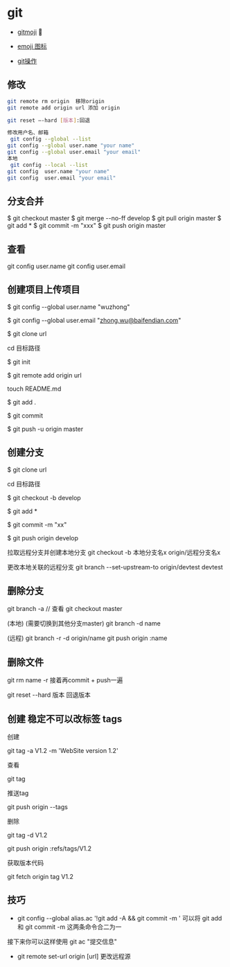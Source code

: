 # git

- [gitmoji](https://gitmoji.carloscuesta.me/) :art:

- [emoji 图标](https://github.com/scotch-io/All-Github-Emoji-Icons)

- [git操作](http://www.bootcss.com/p/git-guide/)

## 修改

```sh
git remote rm origin  移除origin
git remote add origin url 添加 origin

git reset –-hard [版本]:回退

修改用户名、邮箱
 git config --global --list
git config --global user.name "your name"
git config --global user.email "your email"
本地
 git config --local --list
git config  user.name "your name"
git config  user.email "your email"

```

## 分支合并

$ git checkout master
$ git merge --no-ff develop
$ git pull origin master
$ git add *
$ git commit -m "xxx"
$ git push origin master

## 查看

git config user.name
git config user.email

## 创建项目上传项目

$ git config --global user.name "wuzhong"

$ git config --global user.email "zhong.wu@baifendian.com"

$ git clone url

cd  目标路径

$ git init

$ git remote add origin url

touch README.md

$ git add .

$ git commit  

$ git push -u origin master

## 创建分支

$ git clone url

cd 目标路径

$ git checkout -b develop

$ git add *

$ git commit -m "xx"

$ git push origin develop

拉取远程分支并创建本地分支
git checkout -b 本地分支名x origin/远程分支名x

更改本地关联的远程分支
git branch --set-upstream-to origin/devtest devtest

## 删除分支

git  branch -a  // 查看
git checkout master

(本地)
(需要切换到其他分支master)
git branch -d  name

(远程)
git branch -r -d origin/name
git push origin :name

## 删除文件

git rm name -r
接着再commit + push一遍

git reset --hard 版本 回退版本

## 创建 稳定不可以改标签 tags

创建

git tag -a V1.2 -m 'WebSite version 1.2'

查看

git tag

推送tag

git push origin --tags

删除

git tag -d V1.2

git push origin :refs/tags/V1.2

获取版本代码

git fetch origin tag V1.2

## 技巧

- git config --global alias.ac '!git add -A && git commit -m ' 可以将 git add 和 git commit -m 这两条命令合二为一

接下来你可以这样使用 git ac "提交信息"

- git remote set-url origin [url] 更改远程源
